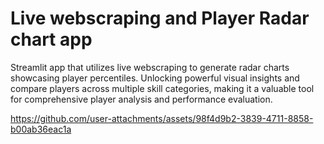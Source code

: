 # Live webscraping and Player Radar chart app

Streamlit app that utilizes live webscraping to generate radar charts showcasing player percentiles. Unlocking powerful visual insights and compare players across multiple skill categories, making it a valuable tool for comprehensive player analysis and performance evaluation.


https://github.com/user-attachments/assets/98f4d9b2-3839-4711-8858-b00ab36eac1a

